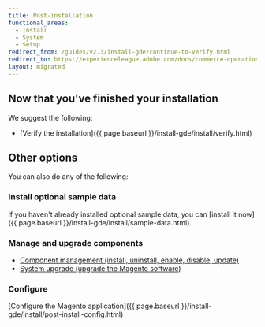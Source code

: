 ```yaml
---
title: Post-installation
functional_areas:
  - Install
  - System
  - Setup
redirect_from: /guides/v2.3/install-gde/continue-to-verify.html
redirect_to: https://experienceleague.adobe.com/docs/commerce-operations/installation-guide/next-steps/verify.html
layout: migrated
---
```


## Now that you've finished your installation

We suggest the following:

*  [Verify the installation]({{ page.baseurl }}/install-gde/install/verify.html)

## Other options

You can also do any of the following:

### Install optional sample data

If you haven't already installed optional sample data, you can [install it now]({{ page.baseurl }}/install-gde/install/sample-data.html).

### Manage and upgrade components

*  [Component management (install, uninstall, enable, disable, update)](https://experienceleague.adobe.com/docs/commerce-operations/upgrade-guide/modules/manage.html)
*  [System upgrade (upgrade the Magento software)](https://experienceleague.adobe.com/docs/commerce-operations/upgrade-guide/implementation/perform-upgrade.html)

### Configure

[Configure the Magento application]({{ page.baseurl }}/install-gde/install/post-install-config.html)
